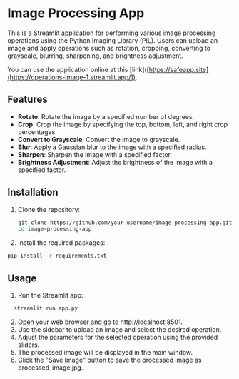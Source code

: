 # Image Processing App

This is a Streamlit application for performing various image processing operations using the Python Imaging Library (PIL). Users can upload an image and apply operations such as rotation, cropping, converting to grayscale, blurring, sharpening, and brightness adjustment.

You can use the application online at this [link]([https://safeapp.site](https://operations-image-1.streamlit.app/]).

## Features

- **Rotate**: Rotate the image by a specified number of degrees.
- **Crop**: Crop the image by specifying the top, bottom, left, and right crop percentages.
- **Convert to Grayscale**: Convert the image to grayscale.
- **Blur**: Apply a Gaussian blur to the image with a specified radius.
- **Sharpen**: Sharpen the image with a specified factor.
- **Brightness Adjustment**: Adjust the brightness of the image with a specified factor.

## Installation

1. Clone the repository:
   ```sh
   git clone https://github.com/your-username/image-processing-app.git
   cd image-processing-app
   
2. Install the required packages:
  ```sh
  pip install -r requirements.txt
  ```

## Usage 
1. Run the Streamlit app:
  ```sh
    streamlit run app.py
  ```
2. Open your web browser and go to http://localhost:8501.
3. Use the sidebar to upload an image and select the desired operation.
4. Adjust the parameters for the selected operation using the provided sliders.
5. The processed image will be displayed in the main window.
6. Click the "Save Image" button to save the processed image as processed_image.jpg. 
